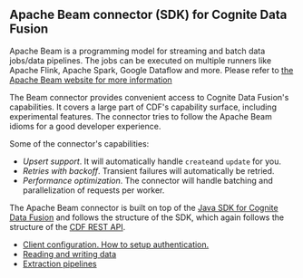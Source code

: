 ## Apache Beam connector (SDK) for Cognite Data Fusion

Apache Beam is a programming model for streaming and batch data jobs/data pipelines. The jobs can be executed on multiple 
runners like Apache Flink, Apache Spark, Google Dataflow and more. Please refer to 
[the Apache Beam website for more information](https://beam.apache.org/)

The Beam connector provides convenient access to Cognite Data Fusion's capabilities. It covers a large part of CDF's
capability surface, including experimental features. The connector tries to follow the Apache Beam idioms for a good 
developer experience.

Some of the connector's capabilities:
- _Upsert support_. It will automatically handle `create`and `update` for you.
- _Retries with backoff_. Transient failures will automatically be retried.
- _Performance optimization_. The connector will handle batching and parallelization of requests per worker.

The Apache Beam connector is built on top of the [Java SDK for Cognite Data Fusion](https://github.com/cognitedata/cdf-sdk-java) 
and follows the structure of the SDK, which again follows the structure of the [CDF REST API](https://docs.cognite.com/api/v1/). 


- [Client configuration. How to setup authentication.](authentication.md)
- [Reading and writing data](readAndWriteData.md)
- [Extraction pipelines](extractionPipelines.md)